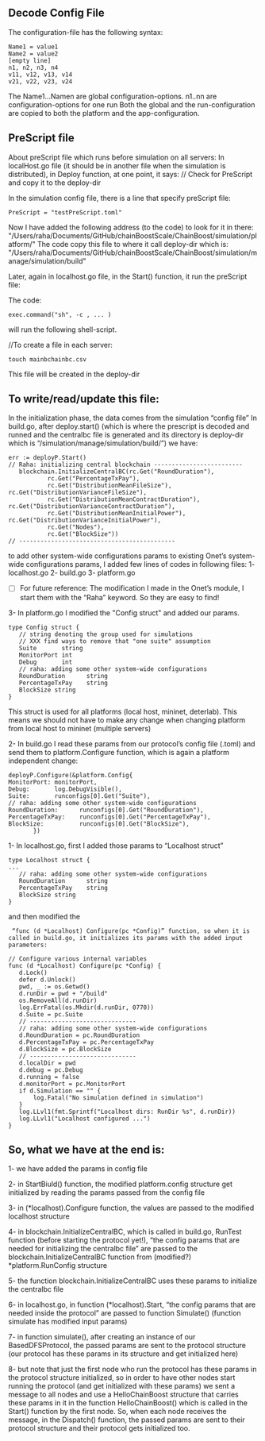 Decode Config File
--------------------

 The configuration-file has the following syntax:
 ```
 Name1 = value1
 Name2 = value2
 [empty line]
 n1, n2, n3, n4
 v11, v12, v13, v14
 v21, v22, v23, v24
```
 The Name1...Namen are global configuration-options.
 n1..nn are configuration-options for one run
 Both the global and the run-configuration are copied to both
 the platform and the app-configuration.

## PreScript file ##

About preScript file which runs before simulation on all servers:
In localHost.go file (it should be in another file when the simulation is distributed), in Deploy function, at one point, it says:
// Check for PreScript and copy it to the deploy-dir

In the simulation config file, there is a line that specify preScript file:
```
PreScript = "testPreScript.toml"
```

Now I have added the following address (to the code) to look for it in there: "/Users/raha/Documents/GitHub/chainBoostScale/ChainBoost/simulation/platform/"
The code copy this file to where it call deploy-dir which is: "/Users/raha/Documents/GitHub/chainBoostScale/ChainBoost/simulation/manage/simulation/build"

Later, again in localhost.go file, in the Start() function, it run the preScript file:
 
The code:
```
exec.command("sh", -c , ... ) 
```
will run the following shell-script.

//To create a file in each server: 

```
touch mainbchainbc.csv
```


This file will be created in the deploy-dir

To write/read/update this file:
------------------------------
In the initialization phase, the data comes from the simulation “config file”
In build.go, after deploy.start() (which is where the prescript is decoded and runned and the centralbc file is generated and its directory is deploy-dir which is “/simulation/manage/simulation/build/”) we have:
```
err := deployP.Start()
// Raha: initializing central blockchain -------------------------
   blockchain.InitializeCentralBC(rc.Get("RoundDuration"),
           rc.Get("PercentageTxPay"),
           rc.Get("DistributionMeanFileSize"), rc.Get("DistributionVarianceFileSize"),
           rc.Get("DistributionMeanContractDuration"), rc.Get("DistributionVarianceContractDuration"),
           rc.Get("DistributionMeanInitialPower"), rc.Get("DistributionVarianceInitialPower"),
           rc.Get("Nodes"),
           rc.Get("BlockSize"))
// --------------------------------------------
```
to add other system-wide configurations params to existing Onet’s system-wide configurations params, I added few lines of codes in following files:
1- localhost.go
2- build.go
3- platform.go

- [ ] For future reference: The modification I made in the Onet’s module, I start them with the “Raha” keyword. So they are easy to find!

3- In platform.go I modified the  "Config struct" and added our params.
```
type Config struct {
   // string denoting the group used for simulations
   // XXX find ways to remove that "one suite" assumption
   Suite       string
   MonitorPort int
   Debug       int
   // raha: adding some other system-wide configurations
   RoundDuration      string
   PercentageTxPay    string
   BlockSize string
}
```

This struct is used for all platforms (local host, mininet, deterlab). This means we should not have to make any change when changing platform from local host to mininet (multiple servers)

2- In build.go I read these params from our protocol’s config file (.toml) and send them to platform.Configure function, which is again a platform independent change:


```
deployP.Configure(&platform.Config{
MonitorPort: monitorPort,
Debug:       log.DebugVisible(),
Suite:       runconfigs[0].Get("Suite"),
// raha: adding some other system-wide configurations
RoundDuration:      runconfigs[0].Get("RoundDuration"),
PercentageTxPay:    runconfigs[0].Get("PercentageTxPay"),
BlockSize:          runconfigs[0].Get("BlockSize"),
       })
```


1- In localhost.go, first I added those params to “Localhost struct” 
```
type Localhost struct {
...
   // raha: adding some other system-wide configurations
   RoundDuration      string
   PercentageTxPay    string
   BlockSize string
}
```


and then modified the
```
 “func (d *Localhost) Configure(pc *Config)” function, so when it is called in build.go, it initializes its params with the added input parameters:

// Configure various internal variables
func (d *Localhost) Configure(pc *Config) {
   d.Lock()
   defer d.Unlock()
   pwd, _ := os.Getwd()
   d.runDir = pwd + "/build"
   os.RemoveAll(d.runDir)
   log.ErrFatal(os.Mkdir(d.runDir, 0770))
   d.Suite = pc.Suite
   // ------------------------------
   // raha: adding some other system-wide configurations
   d.RoundDuration = pc.RoundDuration
   d.PercentageTxPay = pc.PercentageTxPay
   d.BlockSize = pc.BlockSize
   // ------------------------------
   d.localDir = pwd
   d.debug = pc.Debug
   d.running = false
   d.monitorPort = pc.MonitorPort
   if d.Simulation == "" {
       log.Fatal("No simulation defined in simulation")
   }
   log.LLvl1(fmt.Sprintf("Localhost dirs: RunDir %s", d.runDir))
   log.LLvl1("Localhost configured ...")
}
```
So, what we have at the end is:
-------------------------------------------
1- we have added the params in config file

2- in StartBiuld() function, the modified platform.config structure get initialized by reading the params passed from the config file

3- in (*localhost).Configure function, the values are passed to the modified localhost structure

4- in blockchain.InitializeCentralBC, which is called in build.go, RunTest function (before starting the protocol yet!), “the config params that are needed for initializing the centralbc file” are passed to the blockchain.InitializeCentralBC function from (modified?) *platform.RunConfig structure

5- the function blockchain.InitializeCentralBC uses these params to initialize the centralbc file

6- in localhost.go, in function (*localhost).Start, “the config params that are needed inside the protocol” are passed to function Simulate() (function simulate has modified input params)

7- in function simulate(), after creating an instance of our BasedDFSProtocol, the passed params are sent to the protocol structure (our protocol has these params in its structure and get initialized here) 

8- but note that just the first node who run the protocol has these params in the protocol structure initialized, so in order to have other nodes start running the protocol (and get initialized with these params) we sent a message to all nodes and use a HelloChainBoost structure that carries these params in it in the function HelloChainBoost() which is called in the Start() function by the first node. So, when each node receives the message, in the Dispatch() function, the passed params are sent to their protocol structure and their protocol gets initialized too.